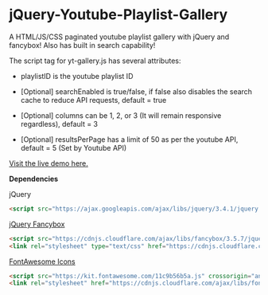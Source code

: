 # jQuery-Youtube-Playlist-Gallery
A HTML/JS/CSS paginated youtube playlist gallery with jQuery and fancybox! Also has built in search capability!

The script tag for yt-gallery.js has several attributes:

 - playlistID is the youtube playlist ID

 - [Optional] searchEnabled is true/false, if false also disables the search cache to reduce API requests, default = true
  
 - [Optional] columns can be 1, 2, or 3 (It will remain responsive regardless), default = 3
 
 - [Optional] resultsPerPage has a limit of 50 as per the youtube API, default = 5 (Set by Youtube API)
  

[Visit the live demo here.](https://miromanestar.github.io/jQuery-Youtube-Playlist-Gallery/)

**Dependencies**

jQuery
```html
<script src="https://ajax.googleapis.com/ajax/libs/jquery/3.4.1/jquery.min.js"></script>
```
<a href="https://fancyapps.com/fancybox/3/">jQuery Fancybox</a>
```html
<script src="https://cdnjs.cloudflare.com/ajax/libs/fancybox/3.5.7/jquery.fancybox.js"></script>
<link rel="stylesheet" type="text/css" href="https://cdnjs.cloudflare.com/ajax/libs/fancybox/3.5.7/jquery.fancybox.css">
```
<a href="https://fontawesome.com/">FontAwesome Icons</a>
```html
<script src="https://kit.fontawesome.com/11c9b56b5a.js" crossorigin="anonymous"></script>
<link rel="stylesheet" href="https://cdnjs.cloudflare.com/ajax/libs/font-awesome/4.7.0/css/font-awesome.min.css">
```
